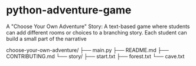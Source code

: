 # python-adventure-game
 A "Choose Your Own Adventure" Story: A text-based game where students can add different rooms or choices to a branching story. Each student can build a small part of the narrative

choose-your-own-adventure/
├── main.py
├── README.md
├── CONTRIBUTING.md
└── story/
    ├── start.txt
    ├── forest.txt
    └── cave.txt
